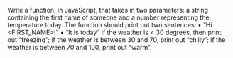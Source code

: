 Write a function, in JavaScript, that takes in two parameters: a string containing the first name of someone and a number representing the temperature today. The function should print out two sentences:
• “Hi <FIRST_NAME>!”
• “It is <WEATHER> today”
If the weather is < 30 degrees, then print out “freezing”; if the weather
is between 30 and 70, print out “chilly”; if the weather is between 70
and 100, print out “warm”.
